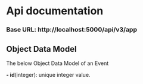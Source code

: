 # Api documentation


### Base URL: http://localhost:5000/api/v3/app


## Object Data Model

The below Object Data Model of an Event

**- id**(integer): unique integer value.
